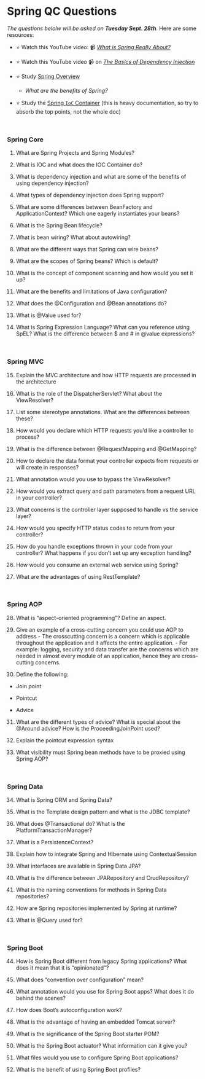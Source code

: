 # Spring QC Questions
*The questions belolw will be asked on **Tuesday Sept. 28th***.  Here are some resources:

- :star: Watch this YouTube video: 📹 [*What is Spring Really About?*](https://www.youtube.com/watch?v=gq4S-ovWVlM)

- :star: Watch this YouTube video 📹 on [*The Basics of Dependency Injection*](https://www.youtube.com/watch?v=GB8k2-Egfv0)

- :star: Study [Spring Overview](https://www.javatpoint.com/spring-tutorial)
  - *What are the benefits of Spring?* 

- :star: Study the [Spring `IoC` Container](https://docs.spring.io/spring-framework/docs/3.2.x/spring-framework-reference/html/beans.html) (this is heavy documentation, so try to absorb the top points, not the whole doc)

<br>

### Spring Core

1.  What are Spring Projects and Spring Modules?
    
2.  What is IOC and what does the IOC Container do?
    
3.  What is dependency injection and what are some of the benefits of using dependency injection?
    
4.  What types of dependency injection does Spring support?
    
5.  What are some differences between BeanFactory and ApplicationContext? Which one eagerly instantiates your beans?
    
6.  What is the Spring Bean lifecycle?
    
7.  What is bean wiring? What about autowiring?
    
8.  What are the different ways that Spring can wire beans?
    
9.  What are the scopes of Spring beans? Which is default?
    
10.  What is the concept of component scanning and how would you set it up?
    
11.  What are the benefits and limitations of Java configuration?
    
12.  What does the @Configuration and @Bean annotations do?
    
13.  What is @Value used for?
    
14.  What is Spring Expression Language? What can you reference using SpEL? What is the difference between $ and # in @value expressions?
    
<br>

### Spring MVC

15.  Explain the MVC architecture and how HTTP requests are processed in the architecture
    
16.  What is the role of the DispatcherServlet? What about the ViewResolver?
    
17.  List some stereotype annotations. What are the differences between these?
    
18.  How would you declare which HTTP requests you’d like a controller to process?
    
19.  What is the difference between @RequestMapping and @GetMapping?
    
20.  How to declare the data format your controller expects from requests or will create in responses?
    
21.  What annotation would you use to bypass the ViewResolver?
    
22.  How would you extract query and path parameters from a request URL in your controller?
    
23.  What concerns is the controller layer supposed to handle vs the service layer?
    
24.  How would you specify HTTP status codes to return from your controller?
    
25.  How do you handle exceptions thrown in your code from your controller? What happens if you don’t set up any exception handling?
    
26.  How would you consume an external web service using Spring?
    
27.  What are the advantages of using RestTemplate?
    
<br>

### Spring AOP

28.  What is “aspect-oriented programming”? Define an aspect.
    
29.  Give an example of a cross-cutting concern you could use AOP to address
    - The crosscutting concern is a concern which is applicable throughout the application and it affects the entire application.
    - For example: logging, security and data transfer are the concerns which are needed in almost every module of an application, hence they are cross-cutting concerns.

30.  Define the following:
    

*  Join point
    
*  Pointcut
    
*  Advice
    

31.  What are the different types of advice? What is special about the @Around advice? How is the ProceedingJoinPoint used?
    
33.  Explain the pointcut expression syntax
    
34.  What visibility must Spring bean methods have to be proxied using Spring AOP?
    
<br>

### Spring Data

34.  What is Spring ORM and Spring Data?
    
35.  What is the Template design pattern and what is the JDBC template?
    
36.  What does @Transactional do? What is the PlatformTransactionManager?
    
37.  What is a PersistenceContext?
    
38.  Explain how to integrate Spring and Hibernate using ContextualSession
    
39.  What interfaces are available in Spring Data JPA?
    
40.  What is the difference between JPARepository and CrudRepository?
    
41.  What is the naming conventions for methods in Spring Data repositories?
    
42.  How are Spring repositories implemented by Spring at runtime?
    
43.  What is @Query used for?
    
<br>

### Spring Boot

44.  How is Spring Boot different from legacy Spring applications? What does it mean that it is “opinionated”?
    
45.  What does “convention over configuration” mean?
    
46.  What annotation would you use for Spring Boot apps? What does it do behind the scenes?
    
47.  How does Boot’s autoconfiguration work?
    
48.  What is the advantage of having an embedded Tomcat server?
    
49.  What is the significance of the Spring Boot starter POM?
    
50.  What is the Spring Boot actuator? What information can it give you?
    
51.  What files would you use to configure Spring Boot applications?
    
52.  What is the benefit of using Spring Boot profiles?
